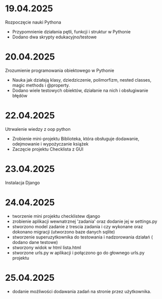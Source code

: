 # 19.04.2025 
Rozpoczęcie nauki Pythona
- Przypomnienie działania pętli, funkcji i struktur w Pythonie
- Dodano dwa skrypty edukacyjno/testowe
# 20.04.2025
Zrozumienie programowania obiektowego w Pythonie
- Nauka jak działają klasy, dziedziczenie, polimorfizm, nested classes, magic methods i @property.
- Dodano wiele testowych obiektów, działanie na nich i obsługiwanie błędów
# 22.04.2025
Utrwalenie wiedzy z oop python
- Zrobienie mini-projektu Biblioteka, która obsługuje dodawanie, odejmowanie i wypożyczanie książek
- Zaczęcie projektu Checklista z GUI
# 23.04.2025
Instalacja Django
# 24.04.2025
- tworzenie mini projektu checklistew django
- zrobienie aplikacji wewnatrznej 'zadania' oraz dodanie jej w settings.py
- stworzono model zadanie z trescia zadania i czy wykonane oraz dokonano migracji (utworzono baze danych sqlite)
- stworzenie superuzytkownika do testowania i nadzorowania działań ( dodano dane testowe)
- stworzony widok w html lista.html
- stworzone urls.py w aplikacji i połączono go do głownego urls.py projektu 
# 25.04.2025
- dodanie możliwości dodawania zadań na stronie przez użytkownika.
